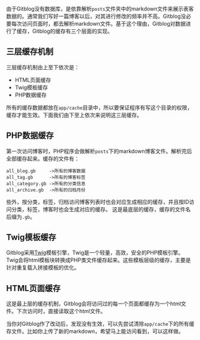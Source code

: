 <!--
author: jockchou
date: 2015-07-25
title: GitBlog的缓存机制
tags: GitBlog
category: GitBlog
status: publish
summary: 由于Gitblog没有数据库，是依靠解析posts文件夹中的markdown文件来展示表客数据的。通常我们写好一篇博客以后，对其进行修改的频率并不高。Gitblog没必要每次访问页面时，都去解析markdown文件。基于这个理由，Gitblog对数据进行了缓存，Gitblog的缓存有三个层面的实现。
-->

由于Gitblog没有数据库，是依靠解析`posts`文件夹中的markdown文件来展示表客数据的。通常我们写好一篇博客以后，对其进行修改的频率并不高。Gitblog没必要每次访问页面时，都去解析markdown文件。基于这个理由，Gitblog对数据进行了缓存，Gitblog的缓存有三个层面的实现。

## 三层缓存机制 ##

三层缓存机制由上至下依次是：

- HTML页面缓存
- Twig模板缓存
- PHP数据缓存

所有的缓存数据都放在`app/cache`目录中，所以要保证程序有写这个目录的权限，缓存才能生效。下面我们由下至上依次来说明这三层缓存。

## PHP数据缓存 ##

第一次访问博客时，PHP程序会做解析`posts`下的markdown博客文件。解析完后全部缓存起来。缓存的文件有：

```
all_blog.gb		->所有的博客数据
all_tag.gb		->所有的博客标签
all_category.gb	->所有的分类信息
all_archive.gb	->所有的归档月份
```

些外，按分类，标签，归档访问博客列表时也会对应生成相应的缓存，并且按ID访问分类，标签，博客时也会生成对应的缓存。 这是最底层的缓存，缓存的文件名后缀为`.gb`。


## Twig模板缓存 ##

Gitblog采用[Twig](http://twig.sensiolabs.org/)模板引擎，Twig是一个轻量，高效，安全的PHP模板引擎。Twig会将html模板块转换成PHP类文件缓存起来。这些模板层级的缓存，主要是针对重复载入拼接模板的优化。

## HTML页面缓存 ##

这是最上层的缓存机制，Gitblog会将访问过的每一个页面都缓存为一个html文件。下次访问时，直接读取这个html文件。

当你对Gitblog作了改动后，发现没有生效，可以先尝试清除`app/cache`下的所有缓存文件。比如你上传了新的markdown，希望马上能访问看到，可以这样做。










